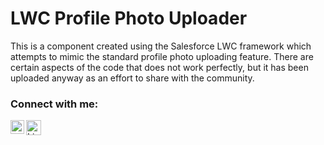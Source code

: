 # LWC Profile Photo Uploader

This is a component created using the Salesforce LWC framework which attempts to mimic the standard profile photo uploading feature. There are certain aspects of the code that does not work perfectly, but it has been uploaded anyway as an effort to share with the community.

  
### Connect with me:

[<img align="left" alt="SpliceReborn" width="22px" src="https://darrenseet.com/images/favicon.ico"/>][website]
[<img align="left" alt="LinkedIn" width="24px" src="https://static.licdn.com/aero-v1/sc/h/akt4ae504epesldzj74dzred8"/>][linkedin]

<br />
<br />

[website]: https://darrenseet.com
[linkedin]: https://www.linkedin.com/in/darren-seet-73a004129/
